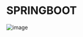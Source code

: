 # SPRINGBOOT
![image](https://user-images.githubusercontent.com/61351743/205495205-6fd3690d-117c-4240-84ab-0c49e8143382.png)

